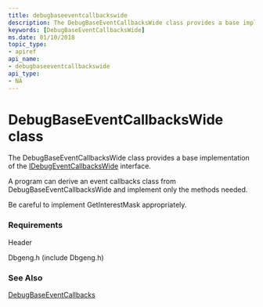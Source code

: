 ```yaml
---
title: debugbaseeventcallbackswide
description: The DebugBaseEventCallbacksWide class provides a base implementation of the IDebugEventCallbacksWide interface. 
keywords: [DebugBaseEventCallbacksWide]
ms.date: 01/10/2018
topic_type:
- apiref
api_name:
- debugbaseeventcallbackswide
api_type:
- NA
---
```


# DebugBaseEventCallbacksWide class 

The DebugBaseEventCallbacksWide class provides a base implementation of the [IDebugEventCallbacksWide](/windows-hardware/drivers/ddi/dbgeng/nn-dbgeng-idebugeventcallbackswide) interface. 

A program can derive an event callbacks class from DebugBaseEventCallbacksWide and implement only the methods needed. 

Be careful to implement GetInterestMask appropriately.
 
### Requirements

Header

Dbgeng.h (include Dbgeng.h)  


### See Also
[DebugBaseEventCallbacks](debugbaseeventcallbacks.md)

 


